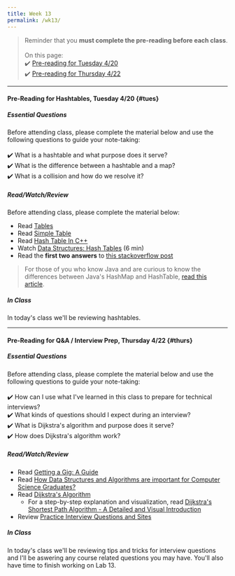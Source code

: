 ```yaml
---
title: Week 13
permalink: /wk13/
---
```


> Reminder that you **must complete the pre-reading before each class**.
<br><br>
On this page:  
✔️ [Pre-reading for Tuesday 4/20](#tues)  
✔️ [Pre-reading for Thursday 4/22](#thurs)

---

#### Pre-Reading for Hashtables, Tuesday 4/20 {#tues}

##### Essential Questions
Before attending class, please complete the material below and use the following questions to guide your note-taking:  
<br>
✔️ What is a hashtable and what purpose does it serve?  
✔️ What is the difference between a hashtable and a map?  
✔️ What is a collision and how do we resolve it?  

##### Read/Watch/Review
Before attending class, please complete the material below:
- Read [Tables](https://cathyatseneca.gitbooks.io/data-structures-and-algorithms/content/tables/)
- Read [Simple Table](https://cathyatseneca.gitbooks.io/data-structures-and-algorithms/content/tables/simple_table.html)
- Read [Hash Table In C++](https://www.softwaretestinghelp.com/hash-table-cpp-programs/)
- Watch [Data Structures: Hash Tables](https://www.youtube.com/watch?v=shs0KM3wKv8) (6 min)
- Read the **first two answers** to [this stackoverflow post](https://stackoverflow.com/questions/3578083/what-is-the-best-way-to-use-a-hashmap-in-c)

> For those of you who know Java and are curious to know the differences between Java's HashMap and HashTable, [read this article](https://beginnersbook.com/2014/06/difference-between-hashmap-and-hashtable/).

##### In Class
In today's class we'll be reviewing hashtables.

---

#### Pre-Reading for Q&A / Interview Prep, Thursday 4/22 {#thurs}

##### Essential Questions
Before attending class, please complete the material below and use the following questions to guide your note-taking:  
<br>
✔️ How can I use what I've learned in this class to prepare for technical interviews?  
✔️ What kinds of questions should I expect during an interview?  
✔️ What is Dijkstra's algorithm and purpose does it serve?  
✔️ How does Dijkstra's algorithm work?  

##### Read/Watch/Review
- Read [Getting a Gig: A Guide](https://github.com/cassidoo/getting-a-gig)
- Read [How Data Structures and Algorithms are important for Computer Science Graduates?](https://www.synergisticit.com/how-data-structures-and-algorithms-are-important-for-computer-science-graduates/)
- Read [Dijkstra's Algorithm](https://www.programiz.com/dsa/dijkstra-algorithm)
	- For a step-by-step explanation and visualization, read [Dijkstra's Shortest Path Algorithm - A Detailed and Visual Introduction](https://www.freecodecamp.org/news/dijkstras-shortest-path-algorithm-visual-introduction/)
- Review [Practice Interview Questions and Sites](/sp21-archive/prep#challenges)

##### In Class
In today's class we'll be reviewing tips and tricks for interview questions and I'll be aswering any course related questions you may have. You'll also have time to finish working on Lab 13.
